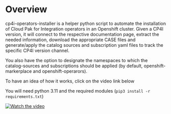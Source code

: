 # Overview

cp4i-operators-installer is a helper python script to automate the installation of Cloud Pak for Integration operators in an Openshift cluster. Given a CP4I version, it will connect to the respective documentation page, extract the needed information, download the appropriate CASE files and generate/apply the catalog sources and subscription yaml files to track the specific CP4I version channel.

You also have the option to designate the namespaces to which the catalog-sources and subscriptions should be applied (by default, openshift-markerplace and openshift-operarors).

To have an idea of how it works, click on the video link below

You will need python 3.11 and the required modules (```pip3 install -r requirements.txt```)

[![Watch the video](https://img.youtube.com/vi/JDQ1kJDeUwk/hqdefault.jpg)](https://youtu.be/JDQ1kJDeUwk)

